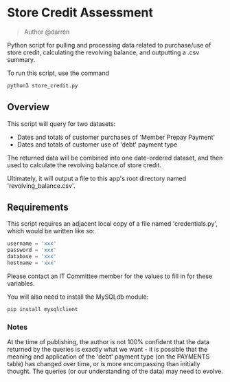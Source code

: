 # Store Credit Assessment
> Author @darren

Python script for pulling and processing data related to purchase/use of store credit, calculating the revolving balance, and outputting a .csv summary.

To run this script, use the command

``` sh
python3 store_credit.py
```

## Overview

This script will query for two datasets:
- Dates and totals of customer purchases of 'Member Prepay Payment'
- Dates and totals of customer use of 'debt' payment type

The returned data will be combined into one date-ordered dataset, and then used to calculate the revolving balance of store credit.

Ultimately, it will output a file to this app's root directory named 'revolving_balance.csv'.

## Requirements

This script requires an adjacent local copy of a file named 'credentials.py', which would be written like so:

``` py
username = 'xxx'
password = 'xxx'
database = 'xxx'
hostname = 'xxx'
```

Please contact an IT Committee member for the values to fill in for these variables.

You will also need to install the MySQLdb module:

``` sh
pip install mysqlclient
```

### Notes

At the time of publishing, the author is not 100% confident that the data returned by the queries is exactly what we want - it is possible that the meaning and application of the 'debt' payment type (on the PAYMENTS table) has changed over time, or is more encompassing than initially thought. The queries (or our understanding of the data) may need to evolve.